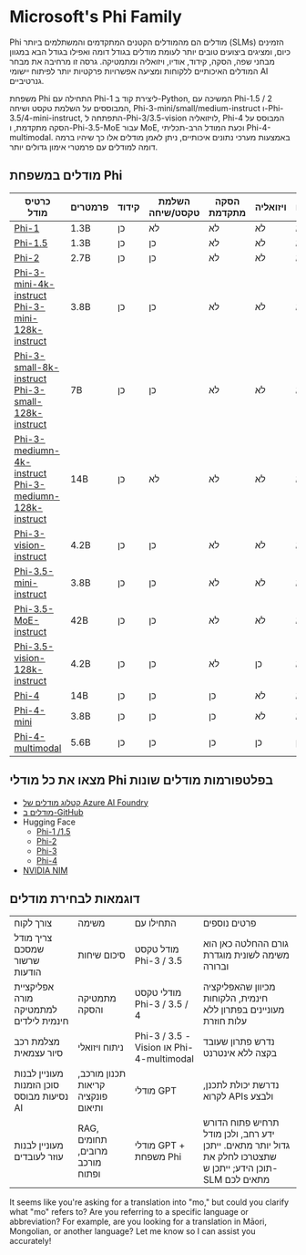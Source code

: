 # Microsoft's Phi Family

Phi מודלים הם מהמודלים הקטנים המתקדמים והמשתלמים ביותר (SLMs) הזמינים כיום, ומציגים ביצועים טובים יותר לעומת מודלים בגודל דומה ואפילו בגודל הבא במגוון מבחני שפה, הסקה, קידוד, אודיו, ויזואליה ומתמטיקה. גרסה זו מרחיבה את מבחר המודלים האיכותיים ללקוחות ומציעה אפשרויות פרקטיות יותר לפיתוח יישומי AI גנרטיביים.

משפחת Phi התחילה עם Phi-1 ליצירת קוד ב-Python, המשיכה עם Phi-1.5 / 2 המבוססים על השלמת טקסט ושיחה, Phi-3-mini/small/medium-instruct ו-Phi-3.5/4-mini-instruct, התפתחה ל-Phi-3/3.5-vision לויזואליה, Phi-4 המבוסס על הסקה מתקדמת, ו-Phi-3.5-MoE עבור MoE, וכעת המודל הרב-תכליתי Phi-4-multimodal. באמצעות מערכי נתונים איכותיים, ניתן לאמן מודלים אלו כך שיהיו ברמה דומה למודלים עם פרמטרי אימון גדולים יותר.

## מודלים במשפחת Phi

<div style="font-size:8px">

| כרטיס מודל | פרמטרים | קידוד | השלמת טקסט/שיחה | הסקה מתקדמת | ויזואליה | אודיו | MoE |
| - | - | - | - | - | - | - | - |
| [Phi-1](https://huggingface.co/microsoft/phi-1) | 1.3B | כן | לא | לא | לא | לא | לא |
| [Phi-1.5](https://huggingface.co/microsoft/phi-1_5) | 1.3B | כן | כן | לא | לא | לא | לא |
| [Phi-2](https://huggingface.co/microsoft/phi-1_5) | 2.7B | כן | כן | לא | לא | לא | לא |
| [Phi-3-mini-4k-instruct](https://huggingface.co/microsoft/Phi-3-mini-4k-instruct)<br/>[Phi-3-mini-128k-instruct](https://huggingface.co/microsoft/Phi-3-mini-128k-instruct) | 3.8B | כן | כן | לא | לא | לא | לא |
| [Phi-3-small-8k-instruct](https://huggingface.co/microsoft/Phi-3-small-8k-instruct)<br/>[Phi-3-small-128k-instruct](https://huggingface.co/microsoft/Phi-3-small-128k-instruct) | 7B | כן | כן | לא | לא | לא | לא |
| [Phi-3-mediumn-4k-instruct](https://huggingface.co/microsoft/Phi-3-medium-4k-instruct)<br>[Phi-3-mediumn-128k-instruct](https://huggingface.co/microsoft/Phi-3-medium-128k-instruct) | 14B | כן | לא | לא | לא | לא | לא |
| [Phi-3-vision-instruct](https://huggingface.co/microsoft/Phi-3-vision-128k-instruct) | 4.2B | כן | כן | לא | לא | לא | לא |
| [Phi-3.5-mini-instruct](https://huggingface.co/microsoft/Phi-3.5-mini-instruct) | 3.8B | כן | כן | לא | לא | לא | לא |
| [Phi-3.5-MoE-instruct](https://huggingface.co/microsoft/Phi-3.5-MoE-instruct) | 42B | כן | כן | לא | לא | לא | כן |
| [Phi-3.5-vision-128k-instruct](https://huggingface.co/microsoft/Phi-3.5-vision-instruct) | 4.2B | כן | כן | לא | כן | לא | לא |
| [Phi-4](https://huggingface.co/microsoft/phi-4) | 14B | כן | כן | כן | לא | לא | לא |
| [Phi-4-mini](../../../../../md/01.Introduction/01) | 3.8B | כן | כן | כן | לא | לא | לא |
| [Phi-4-multimodal](../../../../../md/01.Introduction/01) | 5.6B | כן | כן | כן | כן | כן | לא |

</div>

## **מצאו את כל מודלי Phi בפלטפורמות מודלים שונות**

- [קטלוג מודלים של Azure AI Foundry](https://ai.azure.com/explore/models?selectedCollection=phi)
- [מודלים ב-GitHub](https://github.com/marketplace?query=Phi&type=models)
- Hugging Face
  - [Phi-1 /1.5](https://huggingface.co/collections/microsoft/phi-1-6626e29134744e94e222d572)
  - [Phi-2](https://huggingface.co/microsoft/phi-2)
  - [Phi-3](https://huggingface.co/collections/microsoft/phi-3-6626e15e9585a200d2d761e3)
  - [Phi-4](https://huggingface.co/collections/microsoft/phi-4-677e9380e514feb5577a40e4)
- [NVIDIA NIM](https://build.nvidia.com/search?q=Phi)

## דוגמאות לבחירת מודלים

| | | | |
|-|-|-|-|
| צורך לקוח | משימה | התחילו עם | פרטים נוספים |
| צריך מודל שמסכם שרשור הודעות | סיכום שיחות | מודל טקסט Phi-3 / 3.5 | גורם ההחלטה כאן הוא משימה לשונית מוגדרת וברורה |
| אפליקציית מורה למתמטיקה חינמית לילדים | מתמטיקה והסקה | מודלי טקסט Phi-3 / 3.5 / 4 | מכיוון שהאפליקציה חינמית, הלקוחות מעוניינים בפתרון ללא עלות חוזרת |
| מצלמת רכב סיור עצמאית | ניתוח ויזואלי | Phi-3 / 3.5 -Vision או Phi-4-multimodal | נדרש פתרון שעובד בקצה ללא אינטרנט |
| מעוניין לבנות סוכן הזמנות נסיעות מבוסס AI | תכנון מורכב, קריאות פונקציה ותיאום | מודלי GPT | נדרשת יכולת לתכנן, לקרוא APIs ולבצע |
| מעוניין לבנות עוזר לעובדים | RAG, תחומים מרובים, מורכב ופתוח | מודלי GPT + משפחת Phi | תרחיש פתוח הדורש ידע רחב, ולכן מודל גדול יותר מתאים. ייתכן שתצטרכו לחלק את תוכן הידע; ייתכן ש-SLM מתאים לכם |

It seems like you're asking for a translation into "mo," but could you clarify what "mo" refers to? Are you referring to a specific language or abbreviation? For example, are you looking for a translation in Māori, Mongolian, or another language? Let me know so I can assist you accurately!